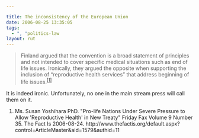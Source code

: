 ```yaml
---

title: The inconsistency of the European Union
date: 2006-08-25 13:35:05
tags:
  - ", "politics-law
layout: rut
---
```


<blockquote>Finland argued that the convention is a broad statement of principles and not intended to cover specific medical situations such as end of life issues. Ironically, they argued the opposite when supporting the inclusion of “reproductive health services” that address beginning of life issues.<sup><a href="http://www.thefactis.org/default.aspx?control=ArticleMaster&amp;aid=1579&amp;authid=11" title="The Fact Is - Friday Fax:  Pro-life Nations Under Severe Pressure to Allow 'Reproductive Health' in New Treaty">[1]</a></sup></blockquote>

It is indeed ironic.  Unfortunately, no one in the main stream press will call them on it.    

<div class="postrefs"> <ol><li>Ms. Susan Yoshihara PhD.  "Pro-life Nations Under Severe Pressure to Allow 'Reproductive Health' in New Treaty" Friday Fax Volume 9 Number 35.  The Fact Is 2006-08-24.  http://www.thefactis.org/default.aspx?control=ArticleMaster&amp;aid=1579&amp;authid=11</li></ol> </div>


